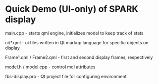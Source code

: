 # Quick Demo (UI-only) of SPARK display

main.cpp - starts qml engine, initializes model to keep track of stats

ui/*.qml - ui files written in Qt markup language for specific objects on display

Frame1.qml / Frame2.qml - first and second display frames, respectively

model.h / model.cpp - control mdl attributes

fbs-display.pro - Qt project file for configuring environment
